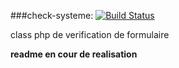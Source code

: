 ###check-systeme: [![Build Status](https://travis-ci.org/Cedric-locchi/check-system.svg?branch=master)](https://travis-ci.org/Cedric-locchi/check-system)

class php de verification de formulaire

__readme en cour de realisation__